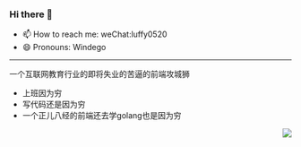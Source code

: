 ### Hi there 👋

<!--
**windego/windego** is a ✨ _special_ ✨ repository because its `README.md` (this file) appears on your GitHub profile.

Here are some ideas to get you started:

- 🔭 I’m currently working on ...
- 🌱 I’m currently learning ...
- 👯 I’m looking to collaborate on ...
- 🤔 I’m looking for help with ...
- 💬 Ask me about ...
- 📫 How to reach me: weChat:luffy0520
- 😄 Pronouns: Windego
- ⚡ Fun fact: ...
-->

- 📫 How to reach me: weChat:luffy0520
- 😄 Pronouns: Windego

---

一个互联网教育行业的即将失业的苦逼的前端攻城狮
- 上班因为穷
- 写代码还是因为穷
- 一个正儿八经的前端还去学golang也是因为穷


<img align="right" src="https://github-readme-stats.vercel.app/api?username=piexlmax&show_icons=true&theme=radical&title_color=fff&text_color=fff&icon_color=ccc&bg_color=000&hide_title=true&show_icons=true" />







